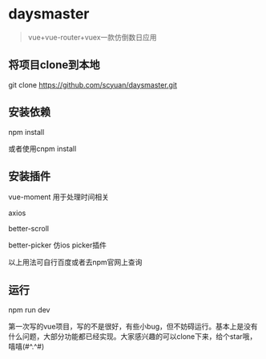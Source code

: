 # daysmaster

> vue+vue-router+vuex一款仿倒数日应用

## 将项目clone到本地

git clone https://github.com/scyuan/daysmaster.git

## 安装依赖
 
npm install
	
或者使用cnpm install
  
## 安装插件

vue-moment  用于处理时间相关
  
axios   
  
better-scroll
  
better-picker 仿ios picker插件
  
以上用法可自行百度或者去npm官网上查询


## 运行

npm run dev


第一次写的vue项目，写的不是很好，有些小bug，但不妨碍运行。基本上是没有什么问题，大部分功能都已经实现。大家感兴趣的可以clone下来，给个star哦，嘻嘻(#^.^#)
